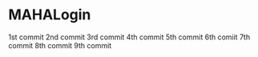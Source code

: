# MAHALogin
1st  commit
2nd commit
3rd commit 
4th commit
5th commit
6th comiit
7th commit
8th commit
9th commit
